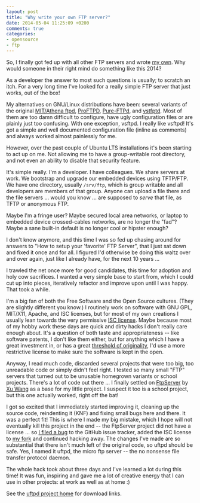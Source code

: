 ```yaml
---
layout: post
title: "Why write your own FTP server?"
date: 2014-05-04 11:25:09 +0200
comments: true
categories: 
- opensource
- ftp
---
```


So, I finally got fed up with all other FTP servers and wrote
[my own](/uftpd.html).  Why would someone in their right mind do
something like this 2014?

As a developer the answer to most such questions is usually; to
scratch an itch.  For a very long time I've looked for a really simple
FTP server that just works, out of the box!

<!-- more -->

My alternatives on GNU/Linux distributions have been: several variants
of the original [MIT/Athena ftpd](https://github.com/mit-athena/ftpd),
[ProFTPD](http://www.proftpd.org/),
[Pure-FTPd](http://www.pureftpd.org/project/pure-ftpd), and
[vstfptd](https://security.appspot.com/vsftpd.html).  Most of them are
too damn difficult to configure, have ugly configuration files or are
plainly just too confusing.  With one exception, vsftpd.  I really
like vsftpd!  It's got a simple and well documented configuration file
(inline as comments) and always worked almost painlessly for me.

However, over the past couple of Ubuntu LTS installations it's been
starting to act up on me.  Not allowing me to have a group-writable
root directory, and not even an ability to disable that security
feature.

It's simple really.  I'm a developer.  I have colleagues.  We share
servers at work.  We bootstrap and upgrade our embedded devices using
TFTP/FTP.  We have one directory, usually `/srv/ftp`, which is group
writable and all developers are members of that group.  Anyone can
upload a file there and the file servers ... would you know ... are
supposed to *serve* that file, as TFTP or anonymous FTP.

Maybe I'm a fringe user?  Maybe secured local area networks, or laptop
to embedded device crossed-cables networks, are no longer the "fad"?
Maybe a sane built-in default is no longer cool or hipster enough?

I don't know anymore, and this time I was so fed up chasing around for
answers to "How to setup your 'favorite' FTP Server", that I just sat
down and fixed it once and for all.  I figured I'd otherwise be doing
this waltz over and over again, just like I already have, for the next
10 years ...

I trawled the net once more for good candidates, this time for
adoption and holy cow sacrifices.  I wanted a very simple base to
start from, which I could cut up into pieces, iteratively refactor and
improve upon until I was happy.  That took a while.

I'm a big fan of both the Free Software and the Open Source cultures.
(They are slightly different you know.)  I routinely work on software
with GNU GPL, MIT/X11, Apache, and ISC licenses, but for most of my
own creations I usually lean towards the very permissive
[ISC license](http://en.wikipedia.org/wiki/ISC_license).  Maybe
because most of my hobby work these days are quick and dirty hacks I
don't really care enough about.  It's a question of both taste and
appropriateness -- like software patents, I don't like them either,
but for anything which I have a great investment in, or has a great
[threshold of originality](http://en.wikipedia.org/wiki/Threshold_of_originality),
I'd use a more restrictive license to make sure the software is kept
in the open.

Anyway, I read much code, discarded several projects that were too
big, too unreadable code or simply didn't feel right.  I tested so
many small "FTP" servers that turned out to be unusable homegrown
variants or school projects.  There's a lot of code out there ...  I
finally settled on [FtpServer](https://github.com/xu-wang11/FtpServer)
by [Xu Wang](https://github.com/xu-wang11) as a base for my little
project.  I suspect it too is a school project, but this one actually
worked, right off the bat!

I got so excited that I immediately started improving it, cleaning up
the source code, reindenting it (KNF) and fixing small bugs here and
there.  It was a perfect fit!  This is where I made my big mistake,
which I hope will not eventually kill this project in the end -- the
FtpServer project did not have a license ... so
[I filed a bug](https://github.com/xu-wang11/FtpServer/issues/1) to
the GitHub issue tracker, added the ISC license to
[my fork](https://github.com/troglobit/uftpd) and continued hacking
away.  The changes I've made are so substantial that there isn't much
left of the original code, so uftpd should be safe.  Yes, I named it
uftpd, the micro ftp server -- the no nonsense file transfer protocol
daemon.

The whole hack took about three days and I've learned a lot during
this time!  It was fun, inspiring and gave me a lot of creative energy
that I can use in other projects: at work as well as at home :)

See the [uftpd project home](/uftpd.html) for download links.
